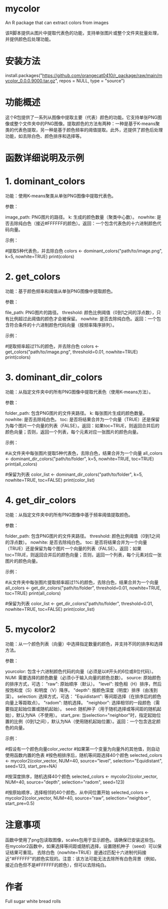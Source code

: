 # mycolor
An R package that can extract colors from images

该R脚本提供从图片中提取代表色的功能，支持单张图片或整个文件夹批量处理，并提供颜色后处理功能。

# 安装方法
install.packages("https://github.com/orangecat0410/r_package/raw/main/mycolor_0.0.0.9000.tar.gz",
                 repos = NULL,
                 type = "source")

# 功能概述
这个R包提供了一系列从图像中提取主要（代表）颜色的功能。它支持单张PNG图像或整个文件夹中的PNG图像。提取颜色的方法有两种：一种是基于K-means聚类的代表色提取，另一种是基于颜色频率的阈值提取。此外，还提供了颜色后处理功能，如去除白色、颜色排序和选择等。

# 函数详细说明及示例
# 1. dominant_colors
​​功能​​：使用K-means聚类从单张PNG图像中提取代表色。

​​参数​​：

image_path: PNG图片的路径。
k: 生成的颜色数量（聚类中心数）。
nowhite: 是否去除纯白色（接近#FFFFFF的颜色）。
​​返回​​：一个包含代表色的十六进制颜色代码向量。

​​示例​​：

#提取5种代表色，并去除白色
colors <- dominant_colors("path/to/image.png", k=5, nowhite=TRUE)
print(colors)


# 2. get_colors
​​功能​​：基于颜色频率和阈值从单张PNG图像中提取颜色。

​​参数​​：

file_path: PNG图片的路径。
threshold: 颜色比例阈值（0到1之间的浮点数），只有比例超过此阈值的颜色才会被保留。
nowhite: 是否去除纯白色。
​​返回​​：一个包含符合条件的十六进制颜色代码向量（按频率降序排列）。

​​示例​​：

#提取频率超过1%的颜色，并去除白色
colors <- get_colors("path/to/image.png", threshold=0.01, nowhite=TRUE)
print(colors)


# 3. dominant_dir_colors
​​功能​​：从指定文件夹中的所有PNG图像中提取代表色（使用K-means方法）。

​​参数​​：

folder_path: 包含PNG图片的文件夹路径。
k: 每张图片生成的颜色数量。
nowhite: 是否去除纯白色。
toc: 是否将结果合并为一个向量（TRUE）还是保留为每个图片一个向量的列表（FALSE）。
​​返回​​：如果toc=TRUE，则返回合并后的颜色向量；否则，返回一个列表，每个元素对应一张图片的颜色向量。

​​示例​​：

#从文件夹中每张图片提取5种代表色，去除白色，结果合并为一个向量
all_colors <- dominant_dir_colors("path/to/folder", k=5, nowhite=TRUE, toc=TRUE)
print(all_colors)

#保留为列表
color_list <- dominant_dir_colors("path/to/folder", k=5, nowhite=TRUE, toc=FALSE)
print(color_list)

# 4. get_dir_colors
​​功能​​：从指定文件夹中的所有PNG图像中基于频率阈值提取颜色。

​​参数​​：

folder_path: 包含PNG图片的文件夹路径。
threshold: 颜色比例阈值（0到1之间的浮点数）。
nowhite: 是否去除纯白色。
toc: 是否将结果合并为一个向量（TRUE）还是保留为每个图片一个向量的列表（FALSE）。
​​返回​​：如果toc=TRUE，则返回合并后的颜色向量；否则，返回一个列表，每个元素对应一张图片的颜色向量。

​​示例​​：

#从文件夹中每张图片提取频率超过1%的颜色，去除白色，结果合并为一个向量
all_colors <- get_dir_colors("path/to/folder", threshold=0.01, nowhite=TRUE, toc=TRUE)
print(all_colors)

#保留为列表
color_list <- get_dir_colors("path/to/folder", threshold=0.01, nowhite=TRUE, toc=FALSE)
print(color_list)


# 5. mycolor2
​​功能​​：从一个颜色列表（向量）中选择指定数量的颜色，并支持不同的排序和选择方法。

​​参数​​：

yourcolor: 包含十六进制颜色代码的向量（必须是以#开头的6位或8位代码）。
NUM: 需要选择的颜色数量（必须小于输入向量的颜色总数）。
source: 原始颜色的排序方式，可选：
"raw": 原始顺序（默认）。
"level": 按色相（H）排序，然后按饱和度（S）和明度（V）降序。
"depth": 按颜色深度（明度）排序（由浅到深）。
selection: 选择方式，可选：
"Equidistant": 等间距选择（在排序后的颜色向量上等距取点）。
"radom": 随机选择。
"neighbor": 选择相邻的一段颜色（需要指定起始位置或随机起始）。
seed: 随机种子（用于随机选择或等间距的随机起始），默认为NA（不使用）。
start_pre: 当selection="neighbor"时，指定起始位置的比例（0到1之间），默认为NA（使用随机起始位置）。
​​返回​​：一个包含选定颜色的向量。

​​示例​​：

#假设有一个颜色向量color_vector
#如果第一个变量为向量外的其他值，则自动使用函数内置的色表
#按色相排序后，随机等间距选择40个颜色
selected_colors <- mycolor2(color_vector, NUM=40, source="level", selection="Equidistant", seed=123, start_pre=NA)

#按深度排序，随机选择40个颜色
selected_colors <- mycolor2(color_vector, NUM=40, source="depth", selection="radom", seed=123)

#按原始顺序，选择相邻的40个颜色，从中间位置开始
selected_colors <- mycolor2(color_vector, NUM=40, source="raw", selection="neighbor", start_pre=0.5)
# 注意事项
函数中使用了png包读取图像，scales包用于显示颜色。请确保已安装这些包。
在mycolor2函数中，如果选择等间距或随机选择，设置随机种子（seed）可以保证结果可重现。
去除白色（nowhite=TRUE）是通过匹配十六进制代码接近"#FFFFFF"的颜色实现的。注意：该方法可能无法去除所有白色背景（例如，接近白色但不是#FFFFFF的颜色），但可以去除纯白。
# 作者
Full sugar white bread rolls

